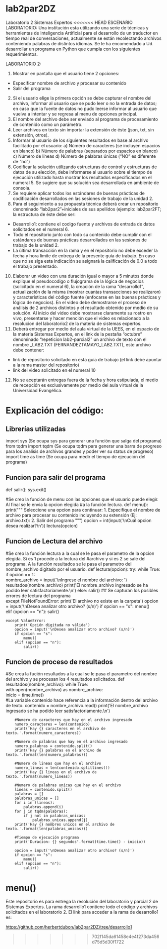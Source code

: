 # lab2par2DZ
Laboratorio 2 Sistemas Expertos
<<<<<<< HEAD
ESCENARIO LABORATORIO:
Una institución esta utilizando una serie de técnicas y herramientas de Inteligencia Artificial
para el desarrollo de un traductor en tiempo real de conversaciones, actualmente se están
recolectando archivos conteniendo palabras de distintos idiomas.
Se le ha encomendado a Ud. desarrollar un programa en Python que cumpla con los siguientes
requerimientos.

LABORATORIO 2:
1. Mostrar en pantalla que el usuario tiene 2 opciones:
- Especificar nombre de archivo y procesar su contenido
- Salir del programa
2. Si el usuario elige la primera opción se debe capturar el nombre del archivo, informar al
usuario que se pudo leer o no la entrada de datos; en caso que la fuente de datos no pudo
leerse informar al usuario que vuelva a intentar y se regresa al menu de opciones principal.
3. El nombre del archivo debe ser enviado al programa de procesamiento de contenido como
un parámetro.
4. Leer archivos en texto sin importar la extensión de éste (json, txt, sin extensión, otros).
5. Informar al usuario de los siguientes resultados en base al archivo facilitado por el usuario:
a) Número de caracteres (se incluyen espacios en blanco)
b) Número de palabras (separados por espacios en blanco)
c) Número de líneas
d) Número de palabras únicas (“NO” es diferente de “no”)
6. Codificar la solución utilizando estructuras de control y estructuras de datos de su elección,
debe informarse al usuario sobre el tiempo de ejecución utilizado hasta mostrar los
resultados especificados en el numeral 5. Se sugiere que su solución sea desarrollada en
ambiente de consola.
7. Se requiere aplicar todos los estándares de buenas prácticas de codificación desarrollados
en las sesiones de trabajo de la unidad 2.
9. Para el seguimiento a su propuesta técnica deberá crear un repositorio denominado
“lab2par2”+iniciales de sus apellidos (ejemplo: lab2par2FT; la estructura de éste debe ser:
- Desarrollo1: contiene el codigo fuente y archivos de entrada de datos solicitados en el
numeral 6.
- Todo el repositorio junto con todo su contenido debe cumplir con el estándares de
buenas prácticas desarrollados en las sesiones de trabajo de la unidad 2.
- La última transacción en la rama y en el repositorio no debe exceder la fecha y hora
límite de entrega de la presente guía de trabajo. En caso que no se siga esta indicación se
asignará la calificación de 0.0 a todo el trabajo presentado.
10. Elaborar un video con una duración igual o mayor a 5 minutos donde explique el
pseudocodigo o flujograma de la lógica de negocios (solicitado en el numeral 6), la
creación de la rama “desarrollo1”, actualización de la misma (mostrar cuantas
transacciones se realizaron) y características del código fuente (enfocarse en las buenas
prácticas y lógica de negocios).
En el video debe demostrarse el proceso de análisis de 2 archivos distintos y el resultado
obtenido por medio de su solución.
Al inicio del video debe mostrarse claramente su rostro en vivo, presentarse y hacer
mención que el video es relacionado a la resolucion del laboratorio2 de la materia de
sistemas expertos.
11. Deberá entregar por medio del aula virtual de la UEES, en el espacio de la materia Sistemas
Expertos, en el link de la pestaña “octubre” denominado “repeticion lab2-parcial2” un
archivo de texto con el nombre <APELLIDOS>_LAB2.TXT
(FERNANDEZTAMAYO_LAB2.TXT), este archivo debe contener:
- link de repositorio solicitado en esta guía de trabajo (el link debe apuntar a la rama
master del repositorio)
- link del video solicitado en el numeral 10
12. No se aceptarán entregas fuera de la fecha y hora estipulada, el medio de recepción es
exclusivamente por medio del aula virtual de la Universidad Evangélica.
  
# Explicación del código:

## Librerías utilizadas
import sys (Se ocupa sys para generar una función que salga del programa)
from tqdm import tqdm (Se ocupa tqdm para generar una barra de progreso para los analisis de archivos grandes y poder ver su status de progreso)
import time as time (Se ocupa para medir el tiempo de ejecución del programa)

## Funcion para salir del programa
def salir():
    sys.exit()

#Se creo la función de menu con las opciones que el usuario puede elegir. Al final se le envia la opcion elegida 
#a la función lectura. 
def menu():
    print("""
    Seleccione una opcion para continuar:
    1. Especifique el nombre de archivo para procesar su contenido incluyendo su extensión (Ej: archivo.txt): 
    2. Salir del programa
        """)
    opcion = int(input('\nCuál opcion desea realizar?\n'))
    lectura(opcion)
## Funcion de Lectura del archivo    
#Se creo la función lectura a la cual se le pasa el parametro de la opcion elegida. Si es 1 procede a la lectura del
#archivo y si es 2 se sale del programa. A la función resultados se le pasa el parametro del nombre_archivo digitado por el usuario. 
def lectura(opcion):
    try:
        while True:
            if opcion == 1:      
                nombre_archivo = input('\nIngrese el nombre del archivo: ')
                resultados(nombre_archivo)
                print('El nombre_archivo ingresado se ha podido leer satisfactoriamente.\n')
            else:
                salir()
    ## Se capturan los posibles errores de lectura del programa    
    except FileNotFoundError:
        print('El archivo no existe en la carpeta')
        opcion = input('\nDesea analizar otro archivo? (s/n)')
        if opcion == "s":
            menu()                               
        elif (opcion == "n"):
            salir()
            
    except ValueError:
        print('Opción digitada no válida')
        opcion = input('\nDesea analizar otro archivo? (s/n)')
        if opcion == "s":
            menu()                               
        elif (opcion == "n"):
            salir()

## Funcion de proceso de resultados
#Se crea la fución resultados a la cual se le pasa el parametro del nombre del archivo y se procesan los 4 resultados solicitados.
def resultados(nombre_archivo):
    while True:                   
        with open(nombre_archivo) as nombre_archivo:  
            inicio = time.time()            
            #La variable contenido hace referencia a la información dentro del archivo de texto.
            contenido = nombre_archivo.read()
            print('El nombre_archivo ingresado se ha podido leer satisfactoriamente.\n')
            
        #Numero de caracteres que hay en el archivo ingresado
        numero_caracteres = len(contenido)
        print('Hay {} caracteres en el archivo de texto.'.format(numero_caracteres))
        
        #Numero de palabras que hay en el archivo ingresado
        numero_palabras = contenido.split()
        print('Hay {} palabras en el archivo de texto.'.format(len(numero_palabras)))
        
        #Numero de lineas que hay en el archivo
        numero_lineas = len(contenido.splitlines())
        print('Hay {} lineas en el archivo de texto.'.format(numero_lineas)) 
        
        #Numero de palabras unicas que hay en el archivo
        lineas = contenido.split()
        palabras = []
        palabras_unicas = []
        for i in (lineas):
            palabras.append(i)
        for j in tqdm(palabras):
            if j not in palabras_unicas:
                palabras_unicas.append(j)
        print('Hay {} nombres unicos en el archivo de texto.'.format(len(palabras_unicas)))
        
        #Tiempo de ejecución programa
        print('Duracion: {} segundos'.format(time.time() - inicio))                       
        
        opcion = input('\nDesea analizar otro archivo? (s/n)')
        if opcion == "s":
            menu()                               
        elif (opcion == "n"):
            salir()            
menu()  
=======

Este repositorio es para entrega la resolución del laboratorio y parcial 2 de Sistemas Expertos. 
La rama desarrollo1 contiene todo el código y archivos solicitados en el laboratorio 2. 
El link para acceder a la rama de desarrollo1 es:

https://github.com/herbertdubon/lab2par2DZ/tree/desarrollo1
>>>>>>> 702f145da61458e4e4f273da456d75d5d30f1722
